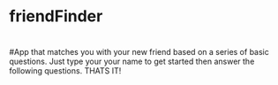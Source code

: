 # friendFinder
#

#App that matches you with your new friend based on a series of basic questions. Just type your your name to get started then answer the following questions. THATS IT!
